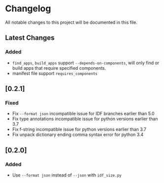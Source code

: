 # Changelog

All notable changes to this project will be documented in this file.

## Latest Changes

### Added

- `find_apps`, `build_apps` support `--depends-on-components`, will only find or build apps that require specified components.
- manifest file support `requires_components`

## [0.2.1]

### Fixed

- Fix `--format json` incompatible issue for IDF branches earlier than 5.0
- Fix type annotations incompatible issue for python versions earlier than 3.7
- Fix f-string incompatible issue for python versions earlier than 3.7
- Fix unpack dictionary ending comma syntax error for python 3.4

## [0.2.0]

### Added

- Use `--format json` instead of `--json` with `idf_size.py`
